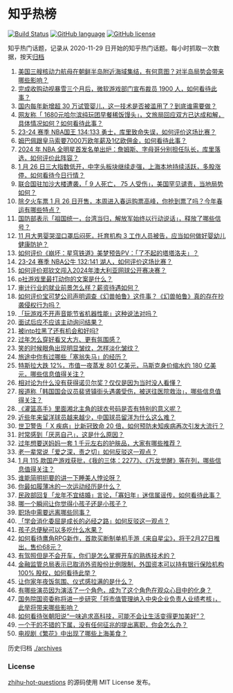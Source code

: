 # 知乎热榜
[![Build Status](https://github.com/ToWeLong/zhihu-hot-questions/workflows/CI/badge.svg)](https://github.com/ToWeLong/zhihu-hot-questions/actions)
[![GitHub language](https://img.shields.io/badge/language-golang-orange.svg)](https://golang.org/)
[![GitHub license](https://img.shields.io/github/license/ToWeLong/zhihu-hot-questions)](https://github.com/ToWeLong/zhihu-hot-questions/blob/main/LICENSE)

知乎热门话题，记录从 2020-11-29 日开始的知乎热门话题。每小时抓取一次数据，按天[归档](./archives)

<!-- BEGIN -->

1. [美国三艘核动力航母在朝鲜半岛附近海域集结，有何意图？对半岛局势会带来哪些影响？](https://www.zhihu.com/question/641290065)
1. [完成收购动视暴雪三个月后，微软游戏部门宣布裁员 1900 人，如何看待此事？](https://www.zhihu.com/question/641289711)
1. [国内每年新增超 30 万试管婴儿，这一技术是否被滥用了？到底谁需要做？](https://www.zhihu.com/question/640675161)
1. [网友称「 1680元哈尔滨纯玩团早餐稀饭馒头」，文旅局回应双方已达成和解，具体情况如何？如何看待此事？](https://www.zhihu.com/question/640987733)
1. [23-24 赛季 NBA国王 134:133 勇士，库里致命失误，如何评价这场比赛？](https://www.zhihu.com/question/641298779)
1. [姆巴佩跟皇马索要7000万欧年薪及1亿欧佣金，如何看待此事？](https://www.zhihu.com/question/641118875)
1. [2024 年 NBA 全明星首发名单出炉：詹姆斯、字母哥分别担任队长，库里落选，如何评价此阵容？](https://www.zhihu.com/question/641295669)
1. [1 月 26 日三大指数低开，中字头板块继续走强，上海本地持续活跃，多股涨停，如何看待今日行情？](https://www.zhihu.com/question/641294979)
1. [联合国驻加沙大楼遭袭，「 9 人死亡， 75 人受伤」，美国罕见谴责，当地局势如何？](https://www.zhihu.com/question/641120469)
1. [除夕火车票 1 月 26 日开售，本周进入春运购票高峰，你抢到票了吗？今年春运有哪些特点？](https://www.zhihu.com/question/641197955)
1. [国防部表示「祖国统一，台湾当归，解放军始终以行动说话」，释放了哪些信号？](https://www.zhihu.com/question/641181945)
1. [11 月大男婴哭湿口罩后闷死，托育机构 3 工作人员被告，应当如何做好婴幼儿健康防护？](https://www.zhihu.com/question/641296256)
1. [如何评价《崩坏：星穹铁道》美梦预告PV：「了不起的塔塔洛夫」？](https://www.zhihu.com/question/640943230)
1. [23-24 赛季 NBA公牛 132:141 湖人，如何评价这场比赛？](https://www.zhihu.com/question/641301134)
1. [如何评价郑钦文闯入2024年澳大利亚网球公开赛决赛？](https://www.zhihu.com/question/641222610)
1. [p社游戏里最打动你的文案是什么？](https://www.zhihu.com/question/638905251)
1. [审计行业的就业前景怎么样？薪资待遇如何？](https://www.zhihu.com/question/339336967)
1. [如何评价宝可梦公司声明调查《幻兽帕鲁》这件事？《幻兽帕鲁》真的存在抄袭侵权行为吗？](https://www.zhihu.com/question/641141773)
1. [「玩游戏不开声音能节省机器性能」这种说法对吗？](https://www.zhihu.com/question/641154092)
1. [面试后应不应该主动询问结果？](https://www.zhihu.com/question/640071300)
1. [被intp拉黑了还有机会和好吗?](https://www.zhihu.com/question/640838941)
1. [过年怎么穿好看又大方、更有氛围感？](https://www.zhihu.com/question/638134014)
1. [笑的时候眼角出现明显皱纹，怎样淡化皱纹？](https://www.zhihu.com/question/37181178)
1. [旅途中你有过哪些「塞翁失马」的经历？](https://www.zhihu.com/question/640079045)
1. [特斯拉大跌 12%，市值一夜蒸发 801 亿美元，马斯克身价缩水约 180 亿美元，哪些信息值得关注？](https://www.zhihu.com/question/641289677)
1. [相对论为什么没有获得诺贝尔奖？仅仅是因为当时没人看懂？](https://www.zhihu.com/question/640926494)
1. [报道称「韩国国会议员裴贤镇街头遇袭受伤，被送往医院救治」，哪些信息值得关注？](https://www.zhihu.com/question/641179699)
1. [《灌篮高手》里面湘北主角的球衣号码是否有特别的意义呢？](https://www.zhihu.com/question/23902993)
1. [近些年来留洋球员越来越少，中国球员留洋为什么这么难？](https://www.zhihu.com/question/641155261)
1. [世卫警告「 X 疾病」比新冠致命 20 倍，如何预防未知疾病再次引发大流行？](https://www.zhihu.com/question/641131673)
1. [时常感到「厌恶自己」，这是什么原因？](https://www.zhihu.com/question/639630617)
1. [过年想要送妈妈一套 1 千元左右的护肤品，大家有哪些推荐？](https://www.zhihu.com/question/640725394)
1. [老一辈常说「爱之深，责之切」如何反驳这一观点？](https://www.zhihu.com/question/640085702)
1. [1 月 115 款国产游戏获批，《我的三体：2277》、《万龙觉醒》等在列，哪些信息值得关注？](https://www.zhihu.com/question/641289682)
1. [谁能简明扼要的讲一下睡美人悖论呀？](https://www.zhihu.com/question/517126539)
1. [你最如履薄冰的一次运动经历是什么？](https://www.zhihu.com/question/640651635)
1. [民政部回复「龙年不宜结婚」言论，「寡妇年」迷信属谣传，如何看待此事？](https://www.zhihu.com/question/641129678)
1. [哪一个瞬间让你觉得小孩子还是小孩子？](https://www.zhihu.com/question/640356676)
1. [职场中需要远离哪些同事？](https://www.zhihu.com/question/640263958)
1. [「学会消化委屈是成长的必经之路」如何反驳这一观点？](https://www.zhihu.com/question/640085697)
1. [孩子总便秘可以多吃什么水果？](https://www.zhihu.com/question/637841474)
1. [如何看待鹰角RPG新作，首款买断制单机手游《来自星尘》，将于2月27日推出，售价68元？](https://www.zhihu.com/question/641299869)
1. [有驾照但是不会开车，你们是怎么掌握开车的熟练技术的？](https://www.zhihu.com/question/637181148)
1. [金融监管总局表示已取消外资股份比例限制，外国资本可以持有银行保险机构 100% 股权，如何看待此举？](https://www.zhihu.com/question/641296773)
1. [让你家年夜饭氛围、仪式感拉满的是什么？](https://www.zhihu.com/question/640073543)
1. [有哪些演员因为演活了一个角色，成为了这个角色在观众心目中的化身？](https://www.zhihu.com/question/397103732)
1. [国务院国资委称将进一步研究「将市值管理纳入中央企业负责人业绩考核」，此举将带来哪些影响？](https://www.zhihu.com/question/640940155)
1. [如何看待张朝阳说“一味追求高科技，可能不会让生活变得更加美好”？](https://www.zhihu.com/question/641296825)
1. [一个干的不错的下属，没有任何征兆的提出离职，你会怎么办？](https://www.zhihu.com/question/641112862)
1. [电视剧《繁花》中出现了哪些上海美食？](https://www.zhihu.com/question/639510163)

<!-- END -->

历史归档 [./archives](./archives)


### License
[zhihu-hot-questions](https://github.com/towelong/zhihu-hot-questions) 的源码使用 MIT License 发布。
